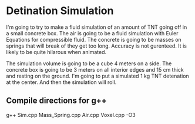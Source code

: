 # Detination Simulation

I'm going to try to make a fluid simulation of an amount of TNT going off in a small concrete box.  The air is going to be a fluid simulation with Euler Equations for compressible fluid. The concrete is going to be masses on springs that will break of they get too long. Accuracy is not gurenteed. It is likely to be quite hilarous when animated.

The simulation volume is going to be a cube 4 meters on a side. The concrete box is going to be 3 meters on all interior edges and 15 cm thick and resting on the ground. I'm going to put a simulated 1 kg TNT detenation at the center. And then the simulation will roll.

## Compile directions for g++

g++ Sim.cpp Mass_Spring.cpp Air.cpp Voxel.cpp -O3
